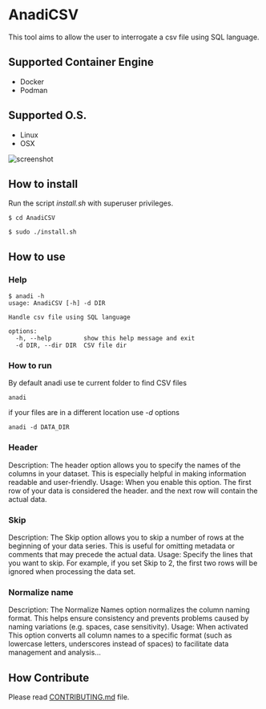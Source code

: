 # AnadiCSV

This tool aims to allow the user to interrogate a csv file using SQL language.

## Supported Container Engine

   - Docker
   - Podman

## Supported O.S.

   - Linux
   - OSX


![screenshot](images/screenshots/screenshot1.png)


## How to install

Run the script *install.sh* with superuser privileges.

```shell
$ cd AnadiCSV

$ sudo ./install.sh

```

## How to use

### Help

```shell
$ anadi -h
usage: AnadiCSV [-h] -d DIR

Handle csv file using SQL language

options:
  -h, --help         show this help message and exit
  -d DIR, --dir DIR  CSV file dir
```

### How to run

By default anadi use te current folder to find CSV files

```shell
anadi
```

if your files are in a different location use *-d* options


```shell
anadi -d DATA_DIR
```

### Header

Description:
The header option allows you to specify the names of the columns in your dataset. This is especially helpful in making information readable and user-friendly.
Usage: When you enable this option. The first row of your data is considered the header. and the next row will contain the actual data.

### Skip

Description: The Skip option allows you to skip a number of rows at the beginning of your data series. This is useful for omitting metadata or comments that may precede the actual data.
Usage: Specify the lines that you want to skip. For example, if you set Skip to 2, the first two rows will be ignored when processing the data set.

### Normalize name

Description: The Normalize Names option normalizes the column naming format. This helps ensure consistency and prevents problems caused by naming variations (e.g. spaces, case sensitivity).
Usage: When activated This option converts all column names to a specific format (such as lowercase letters, underscores instead of spaces) to facilitate data management and analysis...

## How Contribute

Please read [CONTRIBUTING.md](CONTRIBUTING.md) file.
